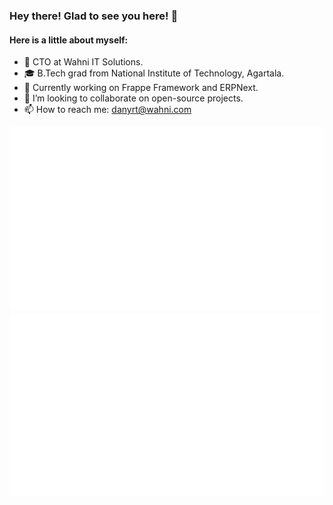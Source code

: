 ### Hey there! Glad to see you here! 👋
#### Here is a little about myself:
- 👔 CTO at Wahni IT Solutions.
- 🎓 B.Tech grad from National Institute of Technology, Agartala.
- 🔭 Currently working on Frappe Framework and ERPNext.
- 👯 I’m looking to collaborate on open-source projects.
- 📫 How to reach me: danyrt@wahni.com

![](https://github.com/rtdany10/github-stats/blob/master/generated/overview.svg)
![](https://github.com/rtdany10/github-stats/blob/master/generated/languages.svg)
